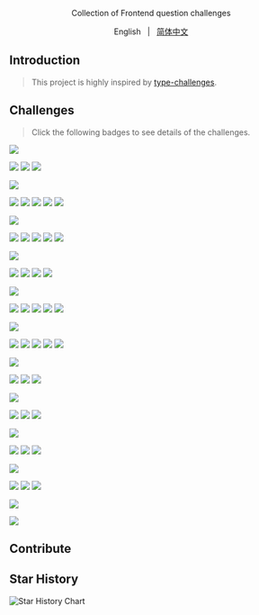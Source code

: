 <div align="center">
  <p>Collection of Frontend question challenges</p>
  <p>English &nbsp; | &nbsp; <a href="./README.zh-CN.md">简体中文</a></p>
</div>

## Introduction

> This project is highly inspired by [type-challenges](https://github.com/type-challenges/type-challenges).

## Challenges

> Click the following badges to see details of the challenges.

<img src="https://img.shields.io/badge/HTML-1-e54d26" />
<p>
  <a herf=""><img src="https://img.shields.io/badge/-1%E3%83%BBsemantic%20tag-e54d26" /></a>
  <a herf=""><img src="https://img.shields.io/badge/-3%E3%83%BBseo-e54d26" /></a>
  <a herf=""><img src="https://img.shields.io/badge/-1%E3%83%BBiframe-e54d26" /></a>
</p>

<img src="https://img.shields.io/badge/CSS-1-4a90e2" />
<p>
  <a herf=""><img src="https://img.shields.io/badge/-1%E3%83%BBselector-4a90e2" /></a>
  <a herf=""><img src="https://img.shields.io/badge/-3%E3%83%BBfloat-4a90e2" /></a>
  <a herf=""><img src="https://img.shields.io/badge/-3%E3%83%BBflex%20layout-4a90e2" /></a>
  <a herf=""><img src="https://img.shields.io/badge/-1%E3%83%BBgrid%20layout-4a90e2" /></a>
  <a herf=""><img src="https://img.shields.io/badge/-1%E3%83%BBmedia%20query-4a90e2" /></a>
</p>

<img src="https://img.shields.io/badge/JavaScript-1-f7df1e" />
<p>
  <a herf=""><img src="https://img.shields.io/badge/-1%E3%83%BBdata%20type-f7df1e" /></a>
  <a herf=""><img src="https://img.shields.io/badge/-3%E3%83%BBprototype-f7df1e" /></a>
  <a herf=""><img src="https://img.shields.io/badge/-1%E3%83%BBthis-f7df1e" /></a>
  <a herf=""><img src="https://img.shields.io/badge/-1%E3%83%BBarray-f7df1e" /></a>
  <a herf=""><img src="https://img.shields.io/badge/-1%E3%83%BBjson-f7df1e" /></a>
</p>

<img src="https://img.shields.io/badge/Vue-1-42b883" />
<p>
  <a herf=""><img src="https://img.shields.io/badge/-1%E3%83%BBlifecycle-42b883" /></a>
  <a herf=""><img src="https://img.shields.io/badge/-3%E3%83%BBdirective-42b883" /></a>
  <a herf=""><img src="https://img.shields.io/badge/-1%E3%83%BBreactivity-42b883" /></a>
  <a herf=""><img src="https://img.shields.io/badge/-1%E3%83%BBstyle-42b883" /></a>
</p>

<img src="https://img.shields.io/badge/React-1-087ea4" />
<p>
  <a herf=""><img src="https://img.shields.io/badge/-1%E3%83%BBhooks-087ea4" /></a>
  <a herf=""><img src="https://img.shields.io/badge/-3%E3%83%BBlifecycle-087ea4" /></a>
  <a herf=""><img src="https://img.shields.io/badge/-1%E3%83%BBvirtual%20dom-087ea4" /></a>
  <a herf=""><img src="https://img.shields.io/badge/-3%E3%83%BBjsx-087ea4" /></a>
  <a herf=""><img src="https://img.shields.io/badge/-3%E3%83%BBhigh%20order%20component-087ea4" /></a>
</p>

<img src="https://img.shields.io/badge/Node-1-417e38" />
<p>
  <a herf=""><img src="https://img.shields.io/badge/-1%E3%83%BBbuilt%20in%20module-417e38" /></a>
  <a herf=""><img src="https://img.shields.io/badge/-3%E3%83%BBbuffer-417e38" /></a>
  <a herf=""><img src="https://img.shields.io/badge/-1%E3%83%BBstream-417e38" /></a>
  <a herf=""><img src="https://img.shields.io/badge/-1%E3%83%BBevent%20emitter-417e38" /></a>
  <a herf=""><img src="https://img.shields.io/badge/-1%E3%83%BBchild%20process-417e38" /></a>
</p>

<img src="https://img.shields.io/badge/Engineering-1-deeppink" />
<p>
  <a herf=""><img src="https://img.shields.io/badge/-1%E3%83%BBmodule%20spec-deeppink" /></a>
  <a herf=""><img src="https://img.shields.io/badge/-3%E3%83%BBnpm-deeppink" /></a>
  <a herf=""><img src="https://img.shields.io/badge/-1%E3%83%BBwebpack-deeppink" /></a>
</p>

<img src="https://img.shields.io/badge/Browser-1-yellow" />
<p>
  <a herf=""><img src="https://img.shields.io/badge/-1%E3%83%BBbrowser%20kernel-yellow" /></a>
  <a herf=""><img src="https://img.shields.io/badge/-3%E3%83%BBsecurity%20policy-yellow" /></a>
  <a herf=""><img src="https://img.shields.io/badge/-1%E3%83%BBrender%20flow-yellow" /></a>
</p>

<img src="https://img.shields.io/badge/Network-1-teal" />
<p>
  <a herf=""><img src="https://img.shields.io/badge/-1%E3%83%BBhttp-teal" /></a>
  <a herf=""><img src="https://img.shields.io/badge/-3%E3%83%BBwebsocket-teal" /></a>
  <a herf=""><img src="https://img.shields.io/badge/-1%E3%83%BBdns-teal" /></a>
</p>

<img src="https://img.shields.io/badge/Datastruct%20&%20algorithm-1-719f0e" />
<p>
  <a herf=""><img src="https://img.shields.io/badge/-1%E3%83%BBstack-719f0e" /></a>
  <a herf=""><img src="https://img.shields.io/badge/-3%E3%83%BBqueue-719f0e" /></a>
  <a herf=""><img src="https://img.shields.io/badge/-1%E3%83%BBtree-719f0e" /></a>
</p>

<img src="https://img.shields.io/badge/Compatibility-1-blue" />
<p></p>

<img src="https://img.shields.io/badge/Miscellaneous-1-orange" />
<p></p>

## Contribute


## Star History

<picture>
  <source media="(prefers-color-scheme: dark)" srcset="https://api.star-history.com/svg?repos=yaxingson/frontend-question-challenges&type=Date&theme=dark" />
  <source media="(prefers-color-scheme: light)" srcset="https://api.star-history.com/svg?repos=yaxingson/frontend-question-challenges&type=Date" />
  <img alt="Star History Chart" src="https://api.star-history.com/svg?repos=yaxingson/frontend-question-challenges&type=Date" />
</picture>
